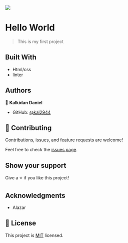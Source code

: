 
![](https://img.shields.io/badge/Microverse-blueviolet)

# Hello World

> This is my first project


## Built With

- Html/css
- linter




## Authors

👤 **Kalkidan Daniel**

- GitHub: [@kal2944](https://github.com/kal2944)


## 🤝 Contributing

Contributions, issues, and feature requests are welcome!

Feel free to check the [issues page](../../issues/).

## Show your support

Give a ⭐️ if you like this project!

## Acknowledgments

- Alazar


## 📝 License

This project is [MIT](./MIT.md) licensed.
